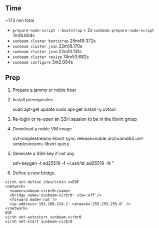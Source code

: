 ## Time

~173 min total

- `prepare-node-script --bootstrap` + 2x `sunbeam prepare-node-script` 7m16.604s
- `sunbeam cluster bootstrap` 25m49.372s
- `sunbeam cluster join` 22m18.170s
- `sunbeam cluster join` 22m10.131s
- `sunbeam cluster resize` 74m53.682s
- `sunbeam configure` 3m2.064s

## Prep

1. Prepare a jammy or noble host

1. Install prerequisites

    sudo apt-get update
    sudo apt-get install -y uvtool

1. Re-login or re-open an SSH session to be in the libvirt group

1. Download a noble VM image

    uvt-simplestreams-libvirt sync release=noble arch=amd64
    uvt-simplestreams-libvirt query

1. Generate a SSH key if not any

    ssh-keygen -t ed25519 -f ~/.ssh/id_ed25519 -N ''

1. Define a new bridge.

```
virsh net-define /dev/stdin <<EOF
<network>
  <name>sunbeam-virbr0</name>
  <bridge name='sunbeam-virbr0' stp='off'/>
  <forward mode='nat'/>
  <ip address='192.168.124.1' netmask='255.255.255.0' />
</network>
EOF
virsh net-autostart sunbeam-virbr0
virsh net-start sunbeam-virbr0
```
